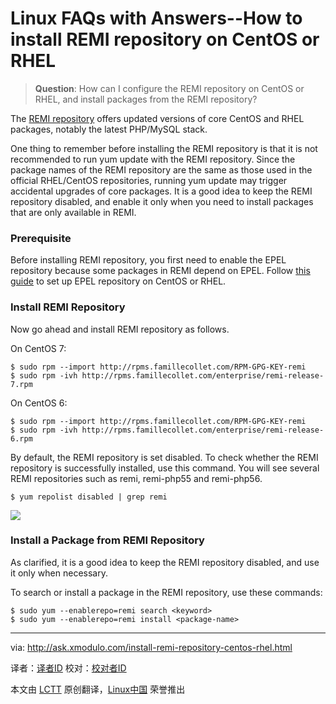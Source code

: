 Linux FAQs with Answers--How to install REMI repository on CentOS or RHEL
================================================================================
> **Question**: How can I configure the REMI repository on CentOS or RHEL, and install packages from the REMI repository? 

The [REMI repository][1] offers updated versions of core CentOS and RHEL packages, notably the latest PHP/MySQL stack.

One thing to remember before installing the REMI repository is that it is not recommended to run yum update with the REMI repository. Since the package names of the REMI repository are the same as those used in the official RHEL/CentOS repositories, running yum update may trigger accidental upgrades of core packages. It is a good idea to keep the REMI repository disabled, and enable it only when you need to install packages that are only available in REMI.

### Prerequisite ###

Before installing REMI repository, you first need to enable the EPEL repository because some packages in REMI depend on EPEL. Follow [this guide][2] to set up EPEL repository on CentOS or RHEL.

### Install REMI Repository ###

Now go ahead and install REMI repository as follows.

On CentOS 7:

    $ sudo rpm --import http://rpms.famillecollet.com/RPM-GPG-KEY-remi
    $ sudo rpm -ivh http://rpms.famillecollet.com/enterprise/remi-release-7.rpm

On CentOS 6:

    $ sudo rpm --import http://rpms.famillecollet.com/RPM-GPG-KEY-remi
    $ sudo rpm -ivh http://rpms.famillecollet.com/enterprise/remi-release-6.rpm

By default, the REMI repository is set disabled. To check whether the REMI repository is successfully installed, use this command. You will see several REMI repositories such as remi, remi-php55 and remi-php56.

    $ yum repolist disabled | grep remi 

![](https://farm4.staticflickr.com/3956/15443851690_a1abe9eb40_z.jpg)

### Install a Package from REMI Repository ###

As clarified, it is a good idea to keep the REMI repository disabled, and use it only when necessary.

To search or install a package in the REMI repository, use these commands:

    $ sudo yum --enablerepo=remi search <keyword>
    $ sudo yum --enablerepo=remi install <package-name> 

--------------------------------------------------------------------------------

via: http://ask.xmodulo.com/install-remi-repository-centos-rhel.html

译者：[译者ID](https://github.com/译者ID)
校对：[校对者ID](https://github.com/校对者ID)

本文由 [LCTT](https://github.com/LCTT/TranslateProject) 原创翻译，[Linux中国](http://linux.cn/) 荣誉推出

[1]:http://rpms.famillecollet.com/
[2]:http://xmodulo.com/how-to-set-up-epel-repository-on-centos.html